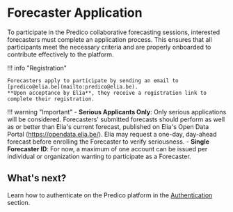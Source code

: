 
# Forecaster Application

To participate in the Predico collaborative forecasting sessions, interested forecasters must complete an application process. 
This ensures that all participants meet the necessary criteria and are properly onboarded to contribute effectively to the platform.

!!! info "Registration"

    Forecasters apply to participate by sending an email to [predico@elia.be](mailto:predico@elia.be).  
    **Upon acceptance by Elia**, they receive a registration link to complete their registration.

!!! warning "Important"
    - **Serious Applicants Only**: Only serious applications will be considered. Forecasters' submitted forecasts should perform as well as or better than Elia's current forecast, published on Elia's Open Data Portal (https://opendata.elia.be/). Elia may request a one-day, day-ahead forecast before enrolling the Forecaster to verify seriousness.
    - **Single Forecaster ID**: For now, a maximum of one account can be issued per individual or organization wanting to participate as a Forecaster.


## What's next?

Learn how to authenticate on the Predico platform in the [Authentication](authentication.md) section.
